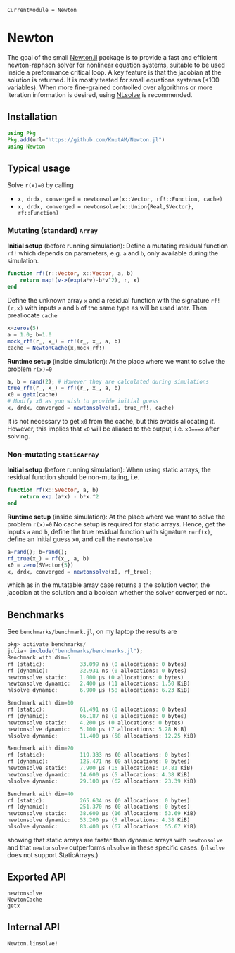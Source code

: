 ```@meta
CurrentModule = Newton
```

# Newton
The goal of the small [Newton.jl](https://github.com/KnutAM/Newton.jl) package is to provide a fast and efficient newton-raphson solver for nonlinear equation systems, suitable to be used inside a preformance critical loop. A key feature is that the jacobian at the solution is returned. It is mostly tested for small equations systems (<100 variables). When more fine-grained controlled over algorithms or more iteration information is desired, using [NLsolve](https://github.com/JuliaNLSolvers/NLsolve.jl) is recommended.

## Installation
```julia
using Pkg
Pkg.add(url="https://github.com/KnutAM/Newton.jl")
using Newton
```

## Typical usage
Solve `r(x)=0` by calling

* `x, drdx, converged = newtonsolve(x::Vector, rf!::Function, cache)`
* `x, drdx, converged = newtonsolve(x::Union{Real,SVector}, rf::Function)`


### Mutating (standard) `Array`

**Initial setup** (before running simulation): 
Define a mutating residual function `rf!` which depends on 
parameters, e.g. `a` and `b`, only available during the simulation.
```julia
function rf!(r::Vector, x::Vector, a, b)
    return map!(v->(exp(a*v)-b*v^2), r, x)
end
```

Define the unknown array `x` and a residual function with the signature `rf!(r,x)` with inputs `a` and `b` of the same type as will be used later. Then preallocate `cache`
```julia
x=zeros(5)
a = 1.0; b=1.0
mock_rf!(r_, x_) = rf!(r_, x_, a, b)
cache = NewtonCache(x,mock_rf!)
```

**Runtime setup** (inside simulation): At the place where we want to solve the problem `r(x)=0`
```julia
a, b = rand(2); # However they are calculated during simulations
true_rf!(r_, x_) = rf!(r_, x_, a, b)
x0 = getx(cache)
# Modify x0 as you wish to provide initial guess
x, drdx, converged = newtonsolve(x0, true_rf!, cache)
```
It is not necessary to get `x0` from the cache, but this avoids allocating it. However, this implies that `x0` will be aliased to the output, i.e. `x0===x` after solving. 

### Non-mutating `StaticArray`
**Initial setup** (before running simulation): 
When using static arrays, the residual function should be non-mutating, i.e. 
```julia
function rf(x::SVector, a, b)
    return exp.(a*x) - b*x.^2
end
```

**Runtime setup** (inside simulation): At the place where we want to solve the problem `r(x)=0`
No cache setup is required for static arrays. Hence, get the inputs `a` and `b`, define the true residual function with signature `r=rf(x)`, define an initial guess `x0`, and call the `newtonsolve`
```julia
a=rand(); b=rand();
rf_true(x_) = rf(x_, a, b)
x0 = zero(SVector{5})
x, drdx, converged = newtonsolve(x0, rf_true);
```
which as in the mutatable array case returns a the solution
vector, the jacobian at the solution and a boolean whether 
the solver converged or not. 

## Benchmarks
See `benchmarks/benchmark.jl`, on my laptop the results are
```julia
pkg> activate benchmarks/
julia> include("benchmarks/benchmarks.jl");
Benchmark with dim=5
rf (static):           33.099 ns (0 allocations: 0 bytes)
rf (dynamic):          32.931 ns (0 allocations: 0 bytes)
newtonsolve static:    1.000 μs (0 allocations: 0 bytes)
newtonsolve dynamic:   2.400 μs (11 allocations: 1.50 KiB)
nlsolve dynamic:       6.900 μs (58 allocations: 6.23 KiB)

Benchmark with dim=10
rf (static):           61.491 ns (0 allocations: 0 bytes)
rf (dynamic):          66.187 ns (0 allocations: 0 bytes)
newtonsolve static:    4.200 μs (0 allocations: 0 bytes)
newtonsolve dynamic:   5.100 μs (7 allocations: 5.28 KiB)
nlsolve dynamic:       11.400 μs (58 allocations: 12.25 KiB)

Benchmark with dim=20
rf (static):           119.333 ns (0 allocations: 0 bytes)
rf (dynamic):          125.471 ns (0 allocations: 0 bytes)
newtonsolve static:    7.900 μs (16 allocations: 14.81 KiB)
newtonsolve dynamic:   14.600 μs (5 allocations: 4.38 KiB)
nlsolve dynamic:       29.100 μs (62 allocations: 23.39 KiB)

Benchmark with dim=40
rf (static):           265.634 ns (0 allocations: 0 bytes)
rf (dynamic):          251.370 ns (0 allocations: 0 bytes)
newtonsolve static:    38.600 μs (16 allocations: 53.69 KiB)
newtonsolve dynamic:   53.200 μs (5 allocations: 4.38 KiB)
nlsolve dynamic:       83.400 μs (67 allocations: 55.67 KiB)
```
showing that static arrays are faster than dynamic arrays with `newtonsolve` and that `newtonsolve` outperforms `nlsolve` in these specific cases. (`nlsolve` does not  support StaticArrays.)

## Exported API
```@docs
newtonsolve
NewtonCache
getx
```

## Internal API
```@docs
Newton.linsolve!
```
